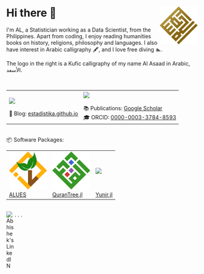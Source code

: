 # <img align="right" width="100" src="https://raw.githubusercontent.com/alstat/logo/main/logo.svg"/> Hi there 👋 
<p>I'm AL, a Statistician working as a Data Scientist, from the Philippines. Apart from coding, I enjoy reading humanities books on history, religions, philosophy and languages. I also have interest in Arabic calligraphy 🖋, and I love free diving 🏊. 
  
The logo in the right is a Kufic calligraphy of my name Al Asaad in Arabic, الأسعد.
</p>
<br/>
<table>
  <tbody>
    <tr>
      <td>
        <a href="https://github.com/alstat">
          <img align="center" src="https://github-readme-stats.vercel.app/api?username=alstat&count_private=true&show_icons=true&theme=gruvbox" />
        </a><br><br>
        📝 Blog: <a href="https://estadistika.github.io/">estadistika.github.io</a>
      </td>
      <td>
        <a href="https://github.com/alstat">
          <img align="center" src="https://github-readme-stats.vercel.app/api/top-langs/?username=alstat&hide=jupyter%20notebook,tex&layout=compact&theme=gruvbox" />
        </a><br><br>
        📚 Publications: <a href="https://scholar.google.com/citations?user=CQq7qi0AAAAJ&hl=en&authuser=2">Google Scholar</a><br/>
        🎓 ORCID: <a href="https://orcid.org/0000-0003-3784-8593">0000-0003-3784-8593</a>
      </td>
    </tr>
  </tbody>
</table>
<br/>
📦 Software Packages:<br/>
<table>
  <tr>
    <td><a href="https://github.com/alstat/ALUES">
      <img src="https://raw.githubusercontent.com/alstat/ALUES/master/logo.svg" align="center" width="100"/>
      </a>
    </td>
    <td><a href="https://github.com/alstat/QuranTree.jl">
      <img src="https://github.com/alstat/QuranTree.jl/blob/e15b39addbca5fe1c68fb3b1be773cb84eb83ed1/docs/src/assets/logo.png" align="center" width="100"/></a>
    </td>
     <td><a href="https://github.com/alstat/Yunir.jl">
      <img src="https://raw.githubusercontent.com/alstat/Yunir.jl/main/docs/src/assets/logo.png" align="center" width="100"/>
       </a>
    </td>
  </tr>  
  
  <tr>
    <td><a href="https://github.com/alstat/ALUES">ALUES</a></td>
    <td><a href="https://github.com/alstat/QuranTree.jl">QuranTree.jl</a></td>
    <td><a href="https://github.com/alstat/Yunir.jl">Yunir.jl</a></td>
  </tr>  
</table>
<br>
<a href="https://www.linkedin.com/in/al-ahmadgaid-asaad-68613a44/">
  <img align="left" alt="Abhishek's LinkedIN" width="22px" src="https://raw.githubusercontent.com/peterthehan/peterthehan/master/assets/linkedin.svg" />
</a> . . .
